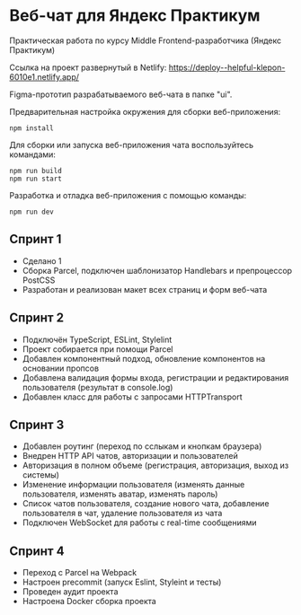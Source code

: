 # Веб-чат для Яндекс Практикум
Практическая работа по курсу Middle Frontend-разработчика (Яндекс Практикум)

Ссылка на проект развернутый в Netlify:
https://deploy--helpful-klepon-6010e1.netlify.app/

Figma-прототип разрабатываемого веб-чата в папке "ui".

Предварительная настройка окружения для сборки веб-приложения:
```
npm install
```
Для сборки или запуска веб-приложения чата воспользуйтесь командами:
```
npm run build
npm run start
```
Разработка и отладка веб-приложения с помощью команды:
```
npm run dev
```

## Спринт 1
- Сделано 1
- Сборка Parcel, подключен шаблонизатор Handlebars и препроцессор PostCSS
- Разработан и реализован макет всех страниц и форм веб-чата

## Спринт 2
- Подключён TypeScript, ESLint, Stylelint
- Проект собирается при помощи Parcel
- Добавлен компонентный подход, обновление компонентов на основании пропсов
- Добавлена валидация формы входа, регистрации и редактирования пользователя (результат в console.log)
- Добавлен класс для работы с запросами HTTPTransport

## Спринт 3
- Добавлен роутинг (переход по сслыкам и кнопкам браузера)
- Внедрен HTTP API чатов, авторизации и пользователей
- Авторизация в полном объеме (регистрация, авторизация, выход из системы)
- Изменение информации пользователя (изменять данные пользователя, изменять аватар, изменять пароль)
- Список чатов пользователя, создание нового чата, добавление пользователя в чат, удаление пользователя из чата
- Подключен WebSocket для работы с real-time сообщениями

## Спринт 4
- Переход с Parcel на Webpack
- Настроен precommit (запуск Eslint, Styleint и тесты)
- Проведен аудит проекта
- Настроена Docker сборка проекта
